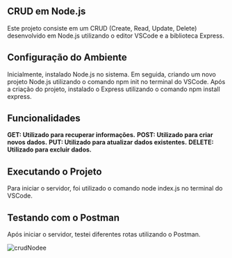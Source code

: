 ## CRUD em Node.js

Este projeto consiste em um CRUD (Create, Read, Update, Delete) desenvolvido em Node.js utilizando o editor VSCode e a biblioteca Express.

## Configuração do Ambiente

Inicialmente, instalado Node.js no sistema. Em seguida, criando um novo projeto Node.js utilizando o comando npm init no terminal do VSCode. Após a criação do projeto, instalado o Express utilizando o comando npm install express.

## Funcionalidades

**GET: Utilizado para recuperar informações.**
**POST: Utilizado para criar novos dados.**
**PUT: Utilizado para atualizar dados existentes.**
**DELETE: Utilizado para excluir dados.**

## Executando o Projeto

Para iniciar o servidor, foi utilizado o comando node index.js no terminal do VSCode.

## Testando com o Postman

Após iniciar o servidor, testei diferentes rotas utilizando o Postman.


![crudNodee](https://github.com/Thiagorubinn/Crud-Node/assets/97856302/23fc472f-bfda-4a88-aa86-34f1358c0f6b)




